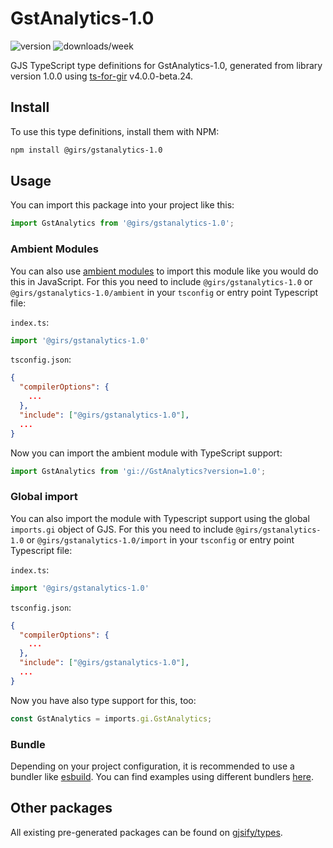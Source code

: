 
# GstAnalytics-1.0

![version](https://img.shields.io/npm/v/@girs/gstanalytics-1.0)
![downloads/week](https://img.shields.io/npm/dw/@girs/gstanalytics-1.0)


GJS TypeScript type definitions for GstAnalytics-1.0, generated from library version 1.0.0 using [ts-for-gir](https://github.com/gjsify/ts-for-gir) v4.0.0-beta.24.


## Install

To use this type definitions, install them with NPM:
```bash
npm install @girs/gstanalytics-1.0
```

## Usage

You can import this package into your project like this:
```ts
import GstAnalytics from '@girs/gstanalytics-1.0';
```

### Ambient Modules

You can also use [ambient modules](https://github.com/gjsify/ts-for-gir/tree/main/packages/cli#ambient-modules) to import this module like you would do this in JavaScript.
For this you need to include `@girs/gstanalytics-1.0` or `@girs/gstanalytics-1.0/ambient` in your `tsconfig` or entry point Typescript file:

`index.ts`:
```ts
import '@girs/gstanalytics-1.0'
```

`tsconfig.json`:
```json
{
  "compilerOptions": {
    ...
  },
  "include": ["@girs/gstanalytics-1.0"],
  ...
}
```

Now you can import the ambient module with TypeScript support: 

```ts
import GstAnalytics from 'gi://GstAnalytics?version=1.0';
```

### Global import

You can also import the module with Typescript support using the global `imports.gi` object of GJS.
For this you need to include `@girs/gstanalytics-1.0` or `@girs/gstanalytics-1.0/import` in your `tsconfig` or entry point Typescript file:

`index.ts`:
```ts
import '@girs/gstanalytics-1.0'
```

`tsconfig.json`:
```json
{
  "compilerOptions": {
    ...
  },
  "include": ["@girs/gstanalytics-1.0"],
  ...
}
```

Now you have also type support for this, too:

```ts
const GstAnalytics = imports.gi.GstAnalytics;
```

### Bundle

Depending on your project configuration, it is recommended to use a bundler like [esbuild](https://esbuild.github.io/). You can find examples using different bundlers [here](https://github.com/gjsify/ts-for-gir/tree/main/examples).

## Other packages

All existing pre-generated packages can be found on [gjsify/types](https://github.com/gjsify/types).

